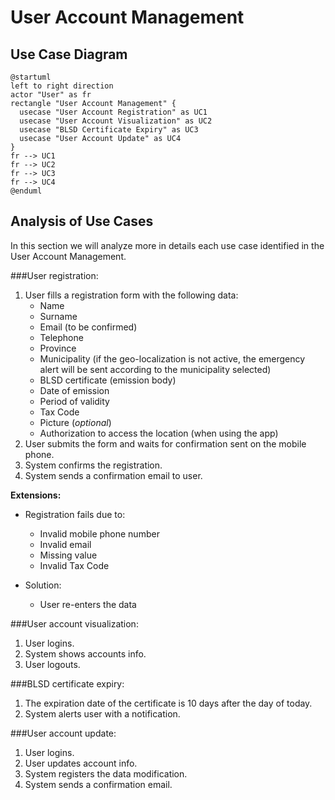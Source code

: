 # User Account Management

## Use Case Diagram


```plantuml
@startuml
left to right direction
actor "User" as fr
rectangle "User Account Management" {
  usecase "User Account Registration" as UC1
  usecase "User Account Visualization" as UC2
  usecase "BLSD Certificate Expiry" as UC3
  usecase "User Account Update" as UC4
}
fr --> UC1
fr --> UC2
fr --> UC3
fr --> UC4
@enduml
```

## Analysis of Use Cases

In this section we will analyze more in details each use case identified in the User Account Management.

###User registration:

1. User fills a registration form with the following data:
    * Name
    * Surname
    * Email (to be confirmed)
    * Telephone
    * Province
    * Municipality (if the geo-localization is not active, the emergency alert will be sent according to the municipality selected)
    * BLSD certificate (emission body)
    * Date of emission
    * Period of validity
    * Tax Code
    * Picture (_optional_)
    * Authorization to access the location (when using the app)
2. User submits the form and waits for confirmation sent on the mobile phone.
3. System confirms the registration.
4. System sends a confirmation email to user. 

**Extensions:**

* Registration fails due to:
    - Invalid mobile phone number
    - Invalid email
    - Missing value
    - Invalid Tax Code

* Solution:
    - User re-enters the data

###User account visualization:

1. User logins.
2. System shows accounts info.
3. User logouts.

###BLSD certificate expiry:

1. The expiration date of the certificate is 10 days after the day of today.
2. System alerts user with a notification.

###User account update:

1. User logins.
2. User updates account info.
3. System registers the data modification.
4. System sends a confirmation email. 

